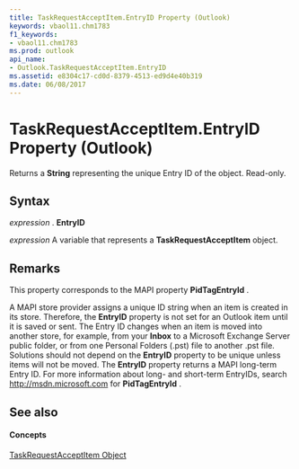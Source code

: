 ```yaml
---
title: TaskRequestAcceptItem.EntryID Property (Outlook)
keywords: vbaol11.chm1783
f1_keywords:
- vbaol11.chm1783
ms.prod: outlook
api_name:
- Outlook.TaskRequestAcceptItem.EntryID
ms.assetid: e8304c17-cd0d-8379-4513-ed9d4e40b319
ms.date: 06/08/2017
---
```



# TaskRequestAcceptItem.EntryID Property (Outlook)

Returns a  **String** representing the unique Entry ID of the object. Read-only.


## Syntax

 _expression_ . **EntryID**

 _expression_ A variable that represents a **TaskRequestAcceptItem** object.


## Remarks

This property corresponds to the MAPI property  **PidTagEntryId** .

A MAPI store provider assigns a unique ID string when an item is created in its store. Therefore, the  **EntryID** property is not set for an Outlook item until it is saved or sent. The Entry ID changes when an item is moved into another store, for example, from your **Inbox** to a Microsoft Exchange Server public folder, or from one Personal Folders (.pst) file to another .pst file. Solutions should not depend on the **EntryID** property to be unique unless items will not be moved. The **EntryID** property returns a MAPI long-term Entry ID. For more information about long- and short-term EntryIDs, search http://msdn.microsoft.com for **PidTagEntryId** .


## See also


#### Concepts


[TaskRequestAcceptItem Object](taskrequestacceptitem-object-outlook.md)


